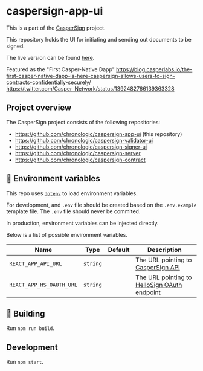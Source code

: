 # caspersign-app-ui

This is a part of the [CasperSign](https://blog.chronologic.network/caspersign-immutable-document-signatures-on-the-blockchain-65edc4969bf0) project.

This repository holds the UI for initiating and sending out documents to be signed.

The live version can be found [here](https://app.caspersign.io/).

Featured as the "First Casper-Native Dapp" https://blog.casperlabs.io/the-first-casper-native-dapp-is-here-caspersign-allows-users-to-sign-contracts-confidentially-securely/
https://twitter.com/Casper_Network/status/1392482766139363328

## Project overview

The CasperSign project consists of the following repositories:

- https://github.com/chronologic/caspersign-app-ui (this repository)
- https://github.com/chronologic/caspersign-validator-ui
- https://github.com/chronologic/caspersign-signer-ui
- https://github.com/chronologic/caspersign-server
- https://github.com/chronologic/caspersign-contract

## 🔧 Environment variables

This repo uses [`dotenv`](https://www.npmjs.com/package/dotenv) to load environment variables.

For development, and `.env` file should be created based on the `.env.example` template file. The `.env` file should never be commited.

In production, environment variables can be injected directly.

Below is a list of possible environment variables.

| Name                     | Type     | Default | Description                                                                                    |
| ------------------------ | -------- | ------- | ---------------------------------------------------------------------------------------------- |
| `REACT_APP_API_URL`      | `string` |         | The URL pointing to [CasperSign API](https://github.com/chronologic/caspersign-server)         |
| `REACT_APP_HS_OAUTH_URL` | `string` |         | The URL pointing to [HelloSign OAuth](https://app.hellosign.com/api/oauthWalkthrough) endpoint |

## :construction: Building

Run `npm run build`.

## Development

Run `npm start`.

